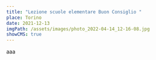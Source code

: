```yaml
---
title: "Lezione scuole elementare Buon Consiglio "
place: Torino
date: 2021-12-13
imgPath: /assets/images/photo_2022-04-14_12-16-08.jpg
showCMS: true
---
```

aaa